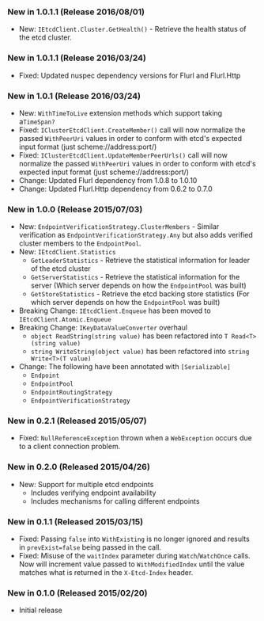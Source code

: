 ### New in 1.0.1.1 (Release 2016/08/01)
* New: `IEtcdClient.Cluster.GetHealth()` - Retrieve the health status of the etcd cluster.

### New in 1.0.1.1 (Release 2016/03/24)
* Fixed: Updated nuspec dependency versions for Flurl and Flurl.Http

### New in 1.0.1 (Release 2016/03/24)
* New: `WithTimeToLive` extension methods which support taking a`TimeSpan?`
* Fixed: `IClusterEtcdClient.CreateMember()` call will now normalize the passed `WithPeerUri` values in order to conform with etcd's expected input format (just scheme://address:port/)
* Fixed: `IClusterEtcdClient.UpdateMemberPeerUrls()` call will now normalize the passed `WithPeerUri` values in order to conform with etcd's expected input format (just scheme://address:port/)
* Change: Updated Flurl dependency from 1.0.8 to 1.0.10
* Change: Updated Flurl.Http dependency from 0.6.2 to 0.7.0

### New in 1.0.0 (Release 2015/07/03)
* New: `EndpointVerificationStrategy.ClusterMembers` - Similar verification as `EndpointVerificationStrategy.Any` but also adds verified cluster members to the `EndpointPool`.
* New: `IEtcdClient.Statistics`
	* `GetLeaderStatistics` - Retrieve the statistical information for leader of the etcd cluster
	* `GetServerStatistics` - Retrieve the statistical information for the server (Which server depends on how the `EndpointPool` was built)
	* `GetStoreStatistics` - Retrieve the etcd backing store statistics (For which server depends on how the `EndpointPool` was built)
* Breaking Change: `IEtcdClient.Enqueue` has been moved to `IEtcdClient.Atomic.Enqueue`
* Breaking Change: `IKeyDataValueConverter` overhaul
	* `object ReadString(string value)` has been refactored into `T Read<T>(string value)`
	* `string WriteString(object value)` has been refactored into `string Write<T>(T value)`
* Change: The following have been annotated with `[Serializable]`
	* `Endpoint`
	* `EndpointPool`
	* `EndpointRoutingStrategy`
	* `EndpointVerificationStrategy`

### New in 0.2.1 (Released 2015/05/07)
* Fixed: `NullReferenceException` thrown when a `WebException` occurs due to a client connection problem.

### New in 0.2.0 (Released 2015/04/26)
* New: Support for multiple etcd endpoints
	* Includes verifying endpoint availability
	* Includes mechanisms for calling different endpoints 

### New in 0.1.1 (Released 2015/03/15)
* Fixed: Passing `false` into `WithExisting` is no longer ignored and results in `prevExist=false` being passed in the call.
* Fixed: Misuse of the `waitIndex` parameter during `Watch`/`WatchOnce` calls. Now will increment value passed to `WithModifiedIndex` until the value matches what is returned in the `X-Etcd-Index` header.

### New in 0.1.0 (Released 2015/02/20)
* Initial release
